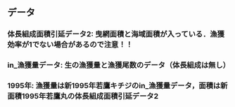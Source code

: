 ## データ  
### 体長組成面積引延データ2: 曳網面積と海域面積が入っている．漁獲効率が1でない場合があるので注意！！  
### in_漁獲量データ: 生の漁獲量と漁獲尾数のデータ（体長組成は無し）  
### 1995年: 漁獲量は新1995年若鷹キチジのin_漁獲量データ，面積は新面積1995年若鷹丸の体長組成面積引延データ2
